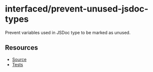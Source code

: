 # interfaced/prevent-unused-jsdoc-types

Prevent variables used in JSDoc type to be marked as unused.

## Resources

* [Source](../../lib/rules/prevent-unused-jsdoc-types.js)
* [Tests](../../test/eslint/rules/prevent-unused-jsdoc-types.js)
